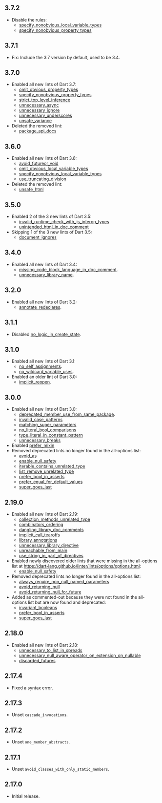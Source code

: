 ## 3.7.2

* Disable the rules:
  * [specify_nonobvious_local_variable_types](https://dart.dev/tools/linter-rules/specify_nonobvious_local_variable_types)
  * [specify_nonobvious_property_types](https://dart.dev/tools/linter-rules/specify_nonobvious_property_types)

## 3.7.1

* Fix: Include the 3.7 version by default, used to be 3.4.

## 3.7.0

* Enabled all new lints of Dart 3.7:
  * [omit_obvious_property_types](https://dart.dev/tools/linter-rules/omit_obvious_property_types)
  * [specify_nonobvious_property_types](https://dart.dev/tools/linter-rules/specify_nonobvious_property_types)
  * [strict_top_level_inference](https://dart.dev/tools/linter-rules/strict_top_level_inference)
  * [unnecessary_async](https://dart.dev/tools/linter-rules/unnecessary_async)
  * [unnecessary_ignore](https://dart.dev/tools/linter-rules/unnecessary_ignore)
  * [unnecessary_underscores](https://dart.dev/tools/linter-rules/unnecessary_underscores)
  * [unsafe_variance](https://dart.dev/tools/linter-rules/unsafe_variance)
* Deleted the removed lint:
  * [package_api_docs](https://dart.dev/tools/linter-rules/package_api_docs)

## 3.6.0

* Enabled all new lints of Dart 3.6:
  * [avoid_futureor_void](https://dart.dev/tools/linter-rules/avoid_futureor_void)
  * [omit_obvious_local_variable_types](https://dart.dev/tools/linter-rules/omit_obvious_local_variable_types)
  * [specify_nonobvious_local_variable_types](https://dart.dev/tools/linter-rules/specify_nonobvious_local_variable_types)
  * [use_truncating_division](https://dart.dev/tools/linter-rules/use_truncating_division)
* Deleted the removed lint:
  * [unsafe_html](https://dart.dev/tools/linter-rules/unsafe_html)

## 3.5.0

* Enabled 2 of the 3 new lints of Dart 3.5:
  * [invalid_runtime_check_with_js_interop_types](https://dart.dev/tools/linter-rules/invalid_runtime_check_with_js_interop_types)
  * [unintended_html_in_doc_comment](https://dart.dev/tools/linter-rules/unintended_html_in_doc_comment)
* Skipping 1 of the 3 new lints of Dart 3.5:
  * [document_ignores](https://dart.dev/tools/linter-rules/document_ignores)

## 3.4.0

* Enabled all new lints of Dart 3.4:
  * [missing_code_block_language_in_doc_comment](https://dart.dev/tools/linter-rules/missing_code_block_language_in_doc_comment).
  * [unnecessary_library_name](https://dart.dev/tools/linter-rules/unnecessary_library_name).

## 3.2.0

* Enabled all new lints of Dart 3.2:
  * [annotate_redeclares](https://dart.dev/tools/linter-rules/annotate_redeclares).

## 3.1.1

* Disabled [no_logic_in_create_state](https://dart.dev/tools/linter-rules/no_logic_in_create_state).

## 3.1.0

* Enabled all new lints of Dart 3.1:
  * [no_self_assignments](https://dart.dev/tools/linter-rules/no_self_assignments).
  * [no_wildcard_variable_uses](https://dart.dev/tools/linter-rules/no_wildcard_variable_uses).
* Enabled an older lint of Dart 3.0:
  * [implicit_reopen](https://dart.dev/tools/linter-rules/implicit_reopen).

## 3.0.0

* Enabled all new lints of Dart 3.0:
  * [deprecated_member_use_from_same_package](https://dart-lang.github.io/linter/lints/deprecated_member_use_from_same_package.html).
  * [invalid_case_patterns](https://dart-lang.github.io/linter/lints/invalid_case_patterns.html)
  * [matching_super_parameters](https://dart-lang.github.io/linter/lints/matching_super_parameters.html)
  * [no_literal_bool_comparisons](https://dart-lang.github.io/linter/lints/no_literal_bool_comparisons.html)
  * [type_literal_in_constant_pattern](https://dart-lang.github.io/linter/lints/type_literal_in_constant_pattern.html)
  * [unnecessary_breaks](https://dart-lang.github.io/linter/lints/unnecessary_breaks.html)
* Enabled [prefer_mixin](https://dart-lang.github.io/linter/lints/prefer_mixin.html)
* Removed deprecated lints no longer found in the all-options list:
  * [avoid_as](https://dart-lang.github.io/linter/lints/avoid_as.html)
  * [enable_null_safety](https://dart-lang.github.io/linter/lints/enable_null_safety.html)
  * [iterable_contains_unrelated_type](https://dart-lang.github.io/linter/lints/iterable_contains_unrelated_type.html)
  * [list_remove_unrelated_type](https://dart-lang.github.io/linter/lints/list_remove_unrelated_type.html)
  * [prefer_bool_in_asserts](https://dart-lang.github.io/linter/lints/prefer_bool_in_asserts.html)
  * [prefer_equal_for_default_values](https://dart-lang.github.io/linter/lints/prefer_equal_for_default_values.html)
  * [super_goes_last](https://dart-lang.github.io/linter/lints/super_goes_last.html)

## 2.19.0

* Enabled all new lints of Dart 2.19:
  * [collection_methods_unrelated_type](https://dart-lang.github.io/linter/lints/collection_methods_unrelated_type.html)
  * [combinators_ordering](https://dart-lang.github.io/linter/lints/combinators_ordering.html)
  * [dangling_library_doc_comments](https://dart-lang.github.io/linter/lints/dangling_library_doc_comments.html)
  * [implicit_call_tearoffs](https://dart-lang.github.io/linter/lints/implicit_call_tearoffs.html)
  * [library_annotations](https://dart-lang.github.io/linter/lints/library_annotations.html)
  * [unnecessary_library_directive](https://dart-lang.github.io/linter/lints/unnecessary_library_directive.html)
  * [unreachable_from_main](https://dart-lang.github.io/linter/lints/unreachable_from_main.html)
  * [use_string_in_part_of_directives](https://dart-lang.github.io/linter/lints/use_string_in_part_of_directives.html)
* Enabled newly discovered older lints that were missing in the all-options list at https://dart-lang.github.io/linter/lints/options/options.html:
  * [enable_null_safety](https://dart-lang.github.io/linter/lints/enable_null_safety.html)
* Removed deprecated lints no longer found in the all-options list:
  * [always_require_non_null_named_parameters](https://dart-lang.github.io/linter/lints/always_require_non_null_named_parameters.html)
  * [avoid_returning_null](https://dart-lang.github.io/linter/lints/avoid_returning_null.html)
  * [avoid_returning_null_for_future](https://dart-lang.github.io/linter/lints/avoid_returning_null_for_future.html)
* Added as commented-out because they were not found in the all-options list but are now found and deprecated:
  * [invariant_booleans](https://dart-lang.github.io/linter/lints/invariant_booleans.html)
  * [prefer_bool_in_asserts](https://dart-lang.github.io/linter/lints/prefer_bool_in_asserts.html)
  * [super_goes_last](https://dart-lang.github.io/linter/lints/super_goes_last.html)

## 2.18.0

* Enabled all new lints of Dart 2.18:
  * [unnecessary_to_list_in_spreads](https://dart-lang.github.io/linter/lints/unnecessary_to_list_in_spreads.html)
  * [unnecessary_null_aware_operator_on_extension_on_nullable](https://dart-lang.github.io/linter/lints/unnecessary_null_aware_operator_on_extension_on_nullable.html)
  * [discarded_futures](https://dart-lang.github.io/linter/lints/discarded_futures.html)

## 2.17.4

* Fixed a syntax error.

## 2.17.3

* Unset `cascade_invocations`.

## 2.17.2

* Unset `one_member_abstracts`.

## 2.17.1

* Unset `avoid_classes_with_only_static_members`.

## 2.17.0

* Initial release.
